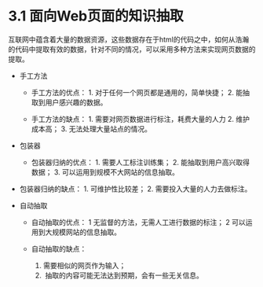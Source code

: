 # 3.1 面向Web页面的知识抽取

互联网中蕴含着大量的数据资源，这些数据存在于html的代码之中，如何从浩瀚的代码中提取有效的数据，针对不同的情况，可以采用多种方法来实现网页数据的提取。

* 手工方法
    * 手工方法的优点：
        1. 对于任何一个网页都是通用的，简单快捷；
        2. 能抽取到用户感兴趣的数据。

    * 手工方法的缺点：
        1. 需要对网页数据进行标注，耗费大量的人力
        2. 维护成本高；
        3. 无法处理大量站点的情况。

* 包装器
    * 包装器归纳的优点：
    1. 需要人工标注训练集；
    2. 能抽取到用户高兴取得数据；
    3. 可以运用到规模不大网站的信息抽取。

* 包装器归纳的缺点：
    1. 可维护性比较差；
    2. 需要投入大量的人力去做标注。

* 自动抽取
    * 自动抽取的优点：
        1 无监督的方法，无需人工进行数据的标注；
        2 可以运用到大规模网站的信息抽取。

     * 自动抽取的缺点：
        1. 需要相似的网页作为输入；
        2.  抽取的内容可能无法达到预期，会有一些无关信息。